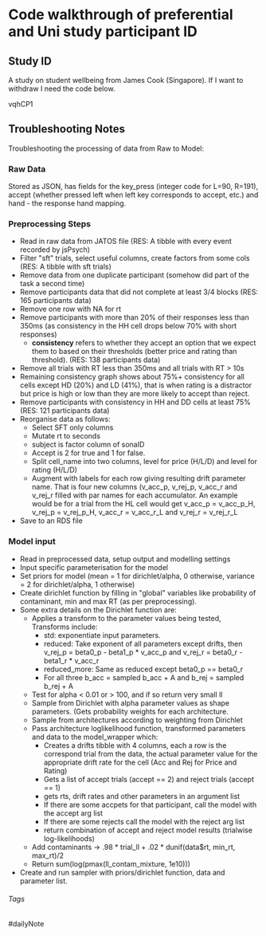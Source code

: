 # Code walkthrough of preferential and Uni study participant ID

## Study ID

A study on student wellbeing from James Cook (Singapore). If I want to withdraw I need the code below.

vqhCP1

## Troubleshooting Notes

Troubleshooting the processing of data from Raw to Model:

### Raw Data

Stored as JSON, has fields for the key\_press (integer code for L=90, R=191), accept (whether pressed left when left key corresponds to accept, etc.) and hand - the response hand mapping.

### Preprocessing Steps

- Read in raw data from JATOS file (RES: A tibble with every event recorded by jsPsych)
- Filter "sft" trials, select useful columns, create factors from some cols (RES: A tibble with sft trials)
- Remove data from one duplicate participant (somehow did part of the task a second time)
- Remove participants data that did not complete at least 3/4 blocks (RES: 165 participants data)
- Remove one row with NA for rt
- Remove participants with more than 20% of their responses less than 350ms (as consistency in the HH cell drops below 70% with short responses)
    - **consistency** refers to whether they accept an option that we expect them to based on their thresholds (better price and rating than threshold). (RES: 138 participants data)
- Remove all trials with RT less than 350ms and all trials with RT > 10s
- Remaining consistency graph shows about 75%+ consistency for all cells except HD (20%) and LD (41%), that is when rating is a distractor but price is high or low than they are more likely to accept than reject.
- Remove participants with consistency in HH and DD cells at least 75% (RES: 121 participants data)
- Reorganise data as follows:
  - Select SFT only columns
  - Mutate rt to seconds
  - subject is factor column of sonaID
  - Accept is 2 for true and 1 for false.
  - Split cell_name into two columns, level for price (H/L/D) and
    level for rating (H/L/D)
  - Augment with labels for each row giving resulting drift
    parameter name. That is four new columns (v_acc_p, v_rej_p,
    v_acc_r and v_rej_r filled with par names for each
    accumulator. An example would be for a trial from the HL cell
    would get v_acc_p = v_acc_p_H, v_rej_p = v_rej_p_H,
    v_acc_r = v_acc_r_L and v_rej_r = v_rej_r_L
- Save to an RDS file

### Model input

- Read in preprocessed data, setup output and modelling settings
- Input specific parameterisation for the model
- Set priors for model (mean = 1 for dirichlet/alpha, 0 otherwise, variance = 2 for dirichlet/alpha, 1 otherwise)
- Create dirichlet function by filling in "global" variables like probability of contaminant, min and max RT (as per preprocessing).
- Some extra details on the Dirichlet function are:
  - Applies a transform to the parameter values being tested, Transforms include:
      - std: exponentiate input parameters.
      - reduced: Take exponent of all parameters except drifts, then v_rej_p = beta0_p - beta1_p * v_acc_p and v_rej_r = beta0_r - beta1_r * v_acc_r
      - reduced_more: Same as reduced except beta0_p == beta0_r
      - For all three b_acc = sampled b_acc + A and b_rej = sampled b_rej + A
  - Test for alpha < 0.01 or > 100, and if so return very small ll
  - Sample from Dirichlet with alpha parameter values as shape parameters. (Gets probability weights for each architecture.
  - Sample from architectures according to weighting from Dirichlet
  - Pass architecture loglikelihood function, transformed parameters and data to the model\_wrapper which:
      - Creates a drifts tibble with 4 columns, each a row is the correspond trial from the data, the actual parameter value for the appropriate drift rate for the cell (Acc and Rej for Price and Rating)
      - Gets a list of accept trials (accept == 2) and reject trials (accept == 1)
      - gets rts, drift rates and other parameters in an argument list
      - If there are some accpets for that participant, call the model with the accept arg list
      - If there are some rejects call the model with the reject arg list
      - return combination of accept and reject model results (trialwise log-likelihoods)
  - Add contaminants -\> .98 \* trial\_ll + .02 \* dunif(data$rt, min\_rt, max\_rt)/2
  - Return sum(log(pmax(ll\_contam\_mixture, 1e10)))
- Create and run sampler with priors/dirichlet function, data and parameter list.

###### Tags

#dailyNote